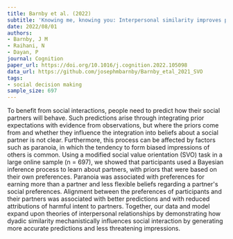```yaml
---
title: Barnby et al. (2022)
subtitle: 'Knowing me, knowing you: Interpersonal similarity improves predictive accuracy and reduces attributions of harmful intent'
date: 2022/08/01
authors:
- Barnby, J M
- Raihani, N
- Dayan, P
journal: Cognition
paper_url: https://doi.org/10.1016/j.cognition.2022.105098
data_url: https://github.com/josephmbarnby/Barnby_etal_2021_SVO
tags:
- social decision making
sample_size: 697
---
```


To benefit from social interactions, people need to predict how their social partners will behave. Such predictions arise through integrating prior expectations with evidence from observations, but where the priors come from and whether they influence the integration into beliefs about a social partner is not clear. Furthermore, this process can be affected by factors such as paranoia, in which the tendency to form biased impressions of others is common. Using a modified social value orientation (SVO) task in a large online sample (n = 697), we showed that participants used a Bayesian inference process to learn about partners, with priors that were based on their own preferences. Paranoia was associated with preferences for earning more than a partner and less flexible beliefs regarding a partner's social preferences. Alignment between the preferences of participants and their partners was associated with better predictions and with reduced attributions of harmful intent to partners. Together, our data and model expand upon theories of interpersonal relationships by demonstrating how dyadic similarity mechanistically influences social interaction by generating more accurate predictions and less threatening impressions.
